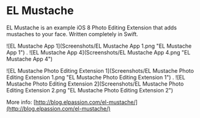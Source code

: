 EL Mustache
===========

EL Mustache is an example iOS 8 Photo Editing Extension that adds mustaches to your face. Written completely in Swift.

![EL Mustache App 1](Screenshots/EL Mustache App 1.png "EL Mustache App 1") .
![EL Mustache App 4](Screenshots/EL Mustache App 4.png "EL Mustache App 4") 

![EL Mustache Photo Editing Extension 1](Screenshots/EL Mustache Photo Editing Extension 1.png "EL Mustache Photo Editing Extension 1") .
![EL Mustache Photo Editing Extension 2](Screenshots/EL Mustache Photo Editing Extension 2.png "EL Mustache Photo Editing Extension 2") 

More info: [http://blog.elpassion.com/el-mustache/](http://blog.elpassion.com/el-mustache/)
